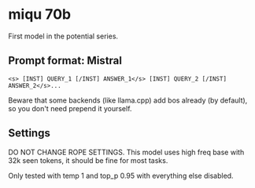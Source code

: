 # miqu 70b

First model in the potential series.

## Prompt format: Mistral

```
<s> [INST] QUERY_1 [/INST] ANSWER_1</s> [INST] QUERY_2 [/INST] ANSWER_2</s>...
```

Beware that some backends (like llama.cpp) add bos already (by default), so you don't need prepend it yourself.

## Settings

DO NOT CHANGE ROPE SETTINGS. This model uses high freq base with 32k seen tokens, it should be fine for most tasks.

Only tested with temp 1 and top_p 0.95 with everything else disabled.